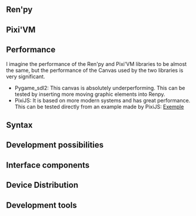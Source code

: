 ## Ren'py

## Pixi'VM

## Performance
I imagine the performance of the Ren'py and Pixi'VM libraries to be almost the same,
but the performance of the Canvas used by the two libraries is very significant.
- Pygame_sdl2: This canvas is absolutely underperforming. This can be tested by inserting more moving graphic elements into Renpy.
- PixiJS: It is based on more modern systems and has great performance. This can be tested directly from an example made by PixiJS: [Exemple](https://pixijs.com/examples/basic/cache-as-bitmap)

## Syntax

## Development possibilities

## Interface components

## Device Distribution

## Development tools